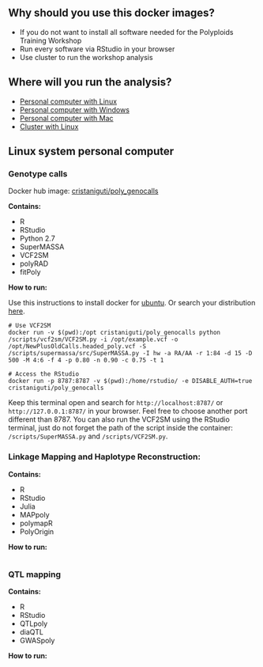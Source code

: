 ## Why should you use this docker images?

* If you do not want to install all software needed for the Polyploids Training Workshop
* Run every software via RStudio in your browser
* Use cluster to run the workshop analysis

## Where will you run the analysis?

* [Personal computer with Linux](#linux-system-personal-computer)
* [Personal computer with Windows]()
* [Personal computer with Mac]()
* [Cluster with Linux]()

## Linux system personal computer

### Genotype calls 

Docker hub image: [cristaniguti/poly_genocalls](https://hub.docker.com/repository/docker/cristaniguti/poly_genocalls)

**Contains:**

* R
* RStudio
* Python 2.7
* SuperMASSA
* VCF2SM
* polyRAD
* fitPoly

**How to run:**

Use this instructions to install docker for [ubuntu](https://docs.docker.com/engine/install/ubuntu/). Or search your distribution [here](https://docs.docker.com/engine/install/).

```{bash, eval=FALSE}
# Use VCF2SM
docker run -v $(pwd):/opt cristaniguti/poly_genocalls python /scripts/vcf2sm/VCF2SM.py -i /opt/example.vcf -o /opt/NewPlusOldCalls.headed_poly.vcf -S /scripts/supermassa/src/SuperMASSA.py -I hw -a RA/AA -r 1:84 -d 15 -D 500 -M 4:6 -f 4 -p 0.80 -n 0.90 -c 0.75 -t 1

# Access the RStudio
docker run -p 8787:8787 -v $(pwd):/home/rstudio/ -e DISABLE_AUTH=true cristaniguti/poly_genocalls
```

Keep this terminal open and search for `http://localhost:8787/` or `http://127.0.0.1:8787/` in your browser. Feel free to choose another port different than 8787. You can also run the VCF2SM using the RStudio terminal, just do not forget the path of the script inside the container: `/scripts/SuperMASSA.py` and `/scripts/VCF2SM.py`.

### Linkage Mapping and Haplotype Reconstruction:

**Contains:**

* R
* RStudio
* Julia
* MAPpoly
* polymapR
* PolyOrigin

**How to run:**

```{bash, eval=FALSE}

```

### QTL mapping

**Contains:**

* R
* RStudio
* QTLpoly
* diaQTL
* GWASpoly

**How to run:**

```{bash, eval=FALSE}

```